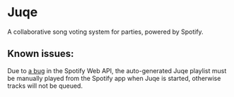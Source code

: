 # Juqe
A collaborative song voting system for parties, powered by Spotify.

## Known issues:
Due to [a bug](https://github.com/spotify/web-api/issues/537) in the Spotify
Web API, the auto-generated Juqe playlist must be manually played from the
Spotify app when Juqe is started, otherwise tracks will not be queued.